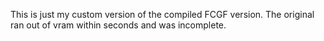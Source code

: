 This is just my custom version of the compiled FCGF version. The original ran out of vram within seconds and was incomplete.